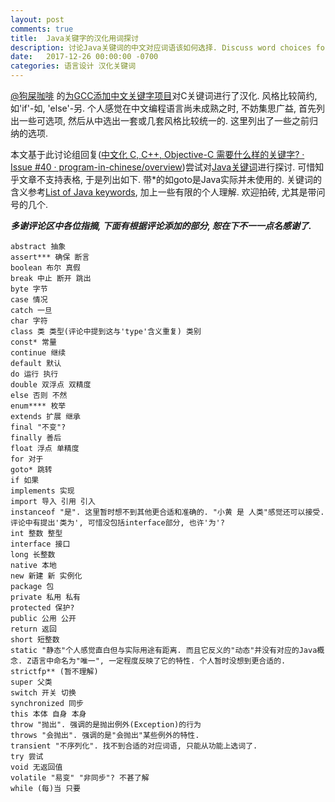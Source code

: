 ```yaml
---
layout: post
comments: true
title:  Java关键字的汉化用词探讨
description: 讨论Java关键词的中文对应词语该如何选择. Discuss word choices for keywords in Chinese version for Java programming language.
date:   2017-12-26 00:00:00 -0700
categories: 语言设计 汉化关键词
---
```


[@狗屎咖啡](http://www.zhihu.com/people/8ebc8963b1a27b83df99bdac20faf3a9) 的[为GCC添加中文关键字项目](https://zhuanlan.zhihu.com/p/31376652)对C关键词进行了汉化. 风格比较简约, 如'if'-如, 'else'-另. 个人感觉在中文编程语言尚未成熟之时, 不妨集思广益, 首先列出一些可选项, 然后从中选出一套或几套风格比较统一的. 这里列出了一些之前归纳的选项.

本文基于此讨论组回复([中文化 C, C++, Objective-C 需要什么样的关键字? · Issue #40 · program-in-chinese/overview](https://github.com/program-in-chinese/overview/issues/40#issuecomment-337810134))尝试对[Java关键词](https://docs.oracle.com/javase/tutorial/java/nutsandbolts/_keywords.html)进行探讨. 可惜知乎文章不支持表格, 于是列出如下. 带*的如goto是Java实际并未使用的. 关键词的含义参考[List of Java keywords](https://en.wikipedia.org/wiki/List_of_Java_keywords), 加上一些有限的个人理解. 欢迎拍砖, 尤其是带问号的几个.

***多谢评论区中各位指摘, 下面有根据评论添加的部分, 恕在下不一一点名感谢了.***

    abstract 抽象
    assert*** 确保 断言
    boolean 布尔 真假
    break 中止 断开 跳出
    byte 字节
    case 情况
    catch 一旦
    char 字符
    class 类 类型(评论中提到这与'type'含义重复) 类别
    const* 常量
    continue 继续
    default 默认
    do 运行 执行
    double 双浮点 双精度
    else 否则 不然
    enum**** 枚举
    extends 扩展 继承
    final "不变"?
    finally 善后
    float 浮点 单精度
    for 对于
    goto* 跳转
    if 如果
    implements 实现
    import 导入 引用 引入
    instanceof "是". 这里暂时想不到其他更合适和准确的. "小黄 是 人类"感觉还可以接受. 评论中有提出'类为', 可惜没包括interface部分, 也许'为'?
    int 整数 整型
    interface 接口
    long 长整数
    native 本地
    new 新建 新 实例化
    package 包
    private 私用 私有
    protected 保护?
    public 公用 公开
    return 返回
    short 短整数
    static "静态"个人感觉直白但与实际用途有距离. 而且它反义的"动态"并没有对应的Java概念. Z语言中命名为"唯一", 一定程度反映了它的特性. 个人暂时没想到更合适的.
    strictfp** (暂不理解)
    super 父类
    switch 开关 切换
    synchronized 同步
    this 本体 自身 本身
    throw "抛出". 强调的是抛出例外(Exception)的行为
    throws "会抛出". 强调的是"会抛出"某些例外的特性.
    transient "不序列化". 找不到合适的对应词语, 只能从功能上选词了.
    try 尝试
    void 无返回值
    volatile "易变" "非同步"? 不甚了解
    while (每)当 只要